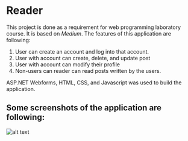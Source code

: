 # Reader
This project is done as a requirement for web programming laboratory course.
It is based on *Medium*. The features of this application are following:
1. User can create an account and log into that account.
2. User with account can create, delete, and update post
3. User with account can modify their profile
4. Non-users can reader can read posts written by the users.

ASP.NET Webforms, HTML, CSS, and Javascript was used to build the application.

Some screenshots of the application are following:
---
![alt text](http://url/to/img.png)
